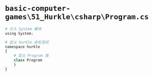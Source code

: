 # `basic-computer-games\51_Hurkle\csharp\Program.cs`

```py
# 引入 System 模块
using System;

# 定义 hurkle 命名空间
namespace hurkle
{
    # 定义 Program 类
    class Program
    }
}
```